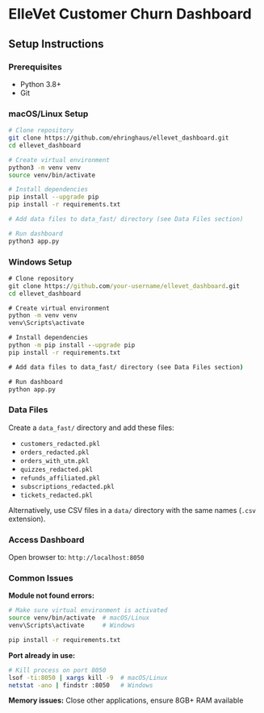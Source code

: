 # ElleVet Customer Churn Dashboard

## Setup Instructions

### Prerequisites
- Python 3.8+
- Git

### macOS/Linux Setup

```bash
# Clone repository
git clone https://github.com/ehringhaus/ellevet_dashboard.git
cd ellevet_dashboard

# Create virtual environment
python3 -m venv venv
source venv/bin/activate

# Install dependencies
pip install --upgrade pip
pip install -r requirements.txt

# Add data files to data_fast/ directory (see Data Files section)

# Run dashboard
python3 app.py
```

### Windows Setup

```cmd
# Clone repository
git clone https://github.com/your-username/ellevet_dashboard.git
cd ellevet_dashboard

# Create virtual environment
python -m venv venv
venv\Scripts\activate

# Install dependencies
python -m pip install --upgrade pip
pip install -r requirements.txt

# Add data files to data_fast/ directory (see Data Files section)

# Run dashboard
python app.py
```

### Data Files

Create a `data_fast/` directory and add these files:
- `customers_redacted.pkl`
- `orders_redacted.pkl`
- `orders_with_utm.pkl`
- `quizzes_redacted.pkl`
- `refunds_affiliated.pkl`
- `subscriptions_redacted.pkl`
- `tickets_redacted.pkl`

Alternatively, use CSV files in a `data/` directory with the same names (`.csv` extension).

### Access Dashboard

Open browser to: `http://localhost:8050`

### Common Issues

**Module not found errors:**
```bash
# Make sure virtual environment is activated
source venv/bin/activate  # macOS/Linux
venv\Scripts\activate     # Windows

pip install -r requirements.txt
```

**Port already in use:**
```bash
# Kill process on port 8050
lsof -ti:8050 | xargs kill -9  # macOS/Linux
netstat -ano | findstr :8050   # Windows
```

**Memory issues:** Close other applications, ensure 8GB+ RAM available